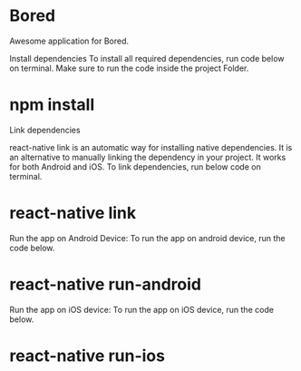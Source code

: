 # Bored
Awesome application for Bored.

Install dependencies
To install all required dependencies, run code below on terminal. Make sure to run the code inside the project Folder.

# npm install

Link dependencies

react-native link is an automatic way for installing native dependencies. It is an alternative to manually linking the dependency in your project. It works for both Android and iOS. 
To link dependencies, run below code on terminal.

# react-native link 

Run the app on Android Device:
To run the app on android device, run the code below.

# react-native run-android

Run the app on iOS device:
To run the app on iOS device, run the code below.

# react-native run-ios



